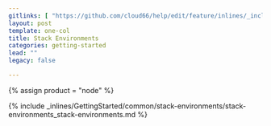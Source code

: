 ```yaml
---
gitlinks: [ "https://github.com/cloud66/help/edit/feature/inlines/_includes/_inlines/GettingStarted/common/stack-environments/stack-environments_stack-environments.md" ]
layout: post
template: one-col
title: Stack Environments
categories: getting-started
lead: ""
legacy: false

---
```

{% assign product = "node" %}

{% include _inlines/GettingStarted/common/stack-environments/stack-environments_stack-environments.md %}
